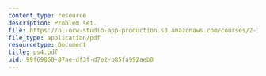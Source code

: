 ```yaml
---
content_type: resource
description: Problem set.
file: https://ol-ocw-studio-app-production.s3.amazonaws.com/courses/2-158j-computational-geometry-spring-2003/99f6986087aedf3fd7e2b85fa992aeb0_ps4.pdf
file_type: application/pdf
resourcetype: Document
title: ps4.pdf
uid: 99f69860-87ae-df3f-d7e2-b85fa992aeb0
---
```


